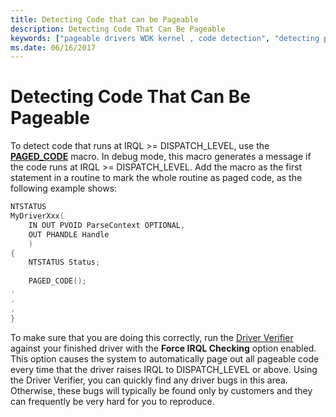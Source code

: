 ```yaml
---
title: Detecting Code that can be Pageable
description: Detecting Code That Can Be Pageable
keywords: ["pageable drivers WDK kernel , code detection", "detecting pageable code"]
ms.date: 06/16/2017
---
```


# Detecting Code That Can Be Pageable





To detect code that runs at IRQL &gt;= DISPATCH\_LEVEL, use the [**PAGED_CODE**](./paged_code.md) macro. In debug mode, this macro generates a message if the code runs at IRQL &gt;= DISPATCH\_LEVEL. Add the macro as the first statement in a routine to mark the whole routine as paged code, as the following example shows:

```cpp
NTSTATUS 
MyDriverXxx( 
    IN OUT PVOID ParseContext OPTIONAL, 
    OUT PHANDLE Handle 
    ) 
{ 
    NTSTATUS Status; 
 
    PAGED_CODE(); 
. 
. 
. 
} 
```

To make sure that you are doing this correctly, run the [Driver Verifier](../devtest/driver-verifier.md) against your finished driver with the **Force IRQL Checking** option enabled. This option causes the system to automatically page out all pageable code every time that the driver raises IRQL to DISPATCH\_LEVEL or above. Using the Driver Verifier, you can quickly find any driver bugs in this area. Otherwise, these bugs will typically be found only by customers and they can frequently be very hard for you to reproduce.

